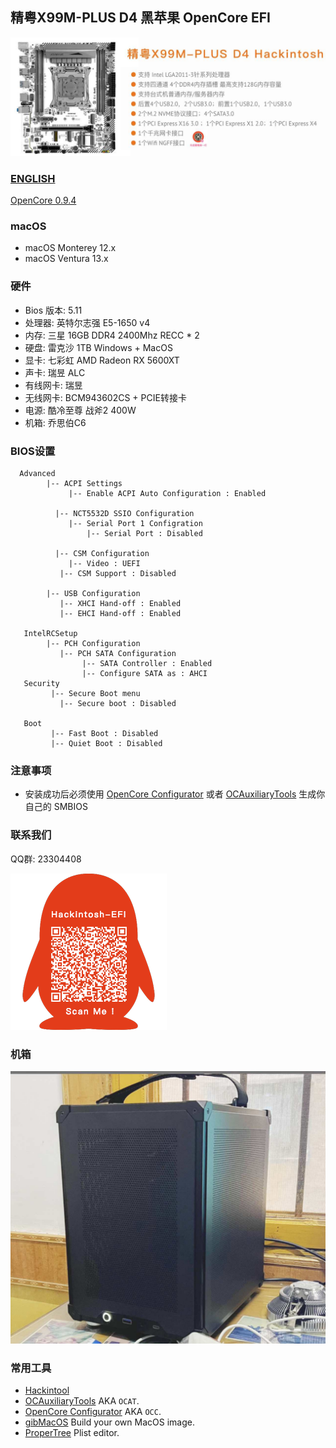 ## 精粤X99M-PLUS D4  黑苹果 OpenCore EFI

<img src="ScreenShot/X99M.jpg" alt="image" style="zoom:50%;" />

### [ENGLISH](README.en.md)

[OpenCore 0.9.4](https://github.com/acidanthera/OpenCorePkg)

### macOS

- macOS Monterey 12.x
- macOS Ventura  13.x 

### 硬件

- Bios 版本: 5.11
- 处理器: 英特尔志强 E5-1650 v4
- 内存: 三星 16GB DDR4 2400Mhz RECC * 2
- 硬盘: 雷克沙 1TB Windows + MacOS
- 显卡: 七彩虹 AMD Radeon RX 5600XT 
- 声卡: 瑞昱 ALC
- 有线网卡:  瑞昱
- 无线网卡: BCM943602CS + PCIE转接卡
- 电源: 酷冷至尊 战斧2 400W
- 机箱: 乔思伯C6

### BIOS设置

```
  Advanced
        |-- ACPI Settings
	         |-- Enable ACPI Auto Configuration : Enabled
	         
	      |-- NCT5532D SSIO Configuration   
	         |-- Serial Port 1 Configration
	             |-- Serial Port : Disabled
	             
	      |-- CSM Configuration
	         |-- Video : UEFI
           |-- CSM Support : Disabled
           
        |-- USB Configuration
           |-- XHCI Hand-off : Enabled
           |-- EHCI Hand-off : Enabled
           
   IntelRCSetup
        |-- PCH Configuration
           |-- PCH SATA Configuration
                |-- SATA Controller : Enabled
                |-- Configure SATA as : AHCI
   Security
         |-- Secure Boot menu
           |-- Secure boot : Disabled
        
   Boot
         |-- Fast Boot : Disabled
         |-- Quiet Boot : Disabled
```

### 注意事项

 - 安装成功后必须使用 [OpenCore Configurator](https://mackie100projects.altervista.org/opencore-configurator/) 或者 [OCAuxiliaryTools](https://github.com/ic005k/OCAuxiliaryTools) 生成你自己的 SMBIOS


### 联系我们

QQ群: 23304408

![image](ScreenShot/QRCode.png)

### 机箱

<img src="ScreenShot/CASE.jpg" alt="image" style="zoom:50%;" />



### 常用工具

- [Hackintool](https://github.com/headkaze/Hackintool) 
- [OCAuxiliaryTools](https://github.com/ic005k/OCAuxiliaryTools) AKA `OCAT`.
- [OpenCore Configurator](https://mackie100projects.altervista.org/opencore-configurator/) AKA `OCC`.
- [gibMacOS](https://github.com/corpnewt/gibMacOS) Build your own MacOS image.
- [ProperTree](https://github.com/corpnewt/ProperTree) Plist editor.